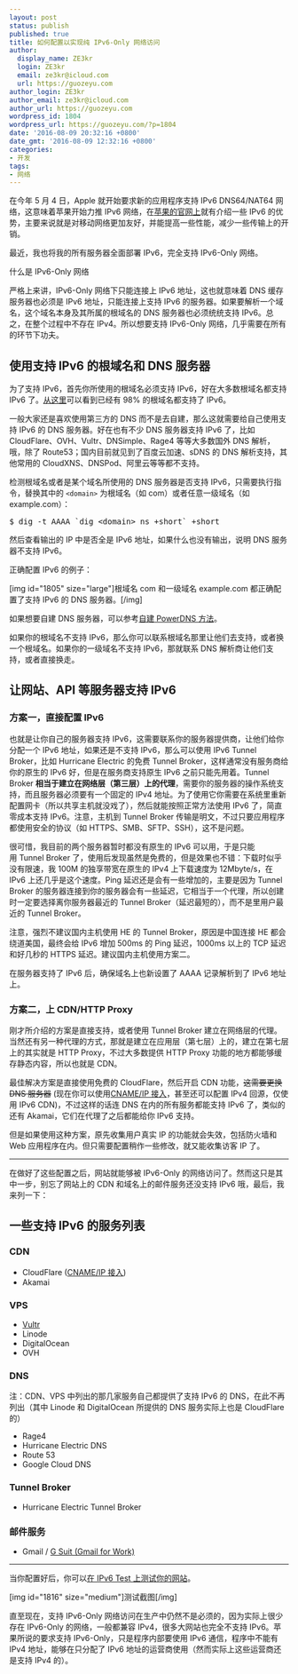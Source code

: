 ```yaml
---
layout: post
status: publish
published: true
title: 如何配置以实现纯 IPv6-Only 网络访问
author:
  display_name: ZE3kr
  login: ZE3kr
  email: ze3kr@icloud.com
  url: https://guozeyu.com
author_login: ZE3kr
author_email: ze3kr@icloud.com
author_url: https://guozeyu.com
wordpress_id: 1804
wordpress_url: https://guozeyu.com/?p=1804
date: '2016-08-09 20:32:16 +0800'
date_gmt: '2016-08-09 12:32:16 +0800'
categories:
- 开发
tags:
- 网络
---
```

<p>在今年 5 月 4 日，Apple 就开始要求新的应用程序支持 IPv6 DNS64/NAT64 网络，这意味着苹果开始力推 IPv6 网络，在<a href="https://developer.apple.com/library/mac/documentation/NetworkingInternetWeb/Conceptual/NetworkingOverview/UnderstandingandPreparingfortheIPv6Transition/UnderstandingandPreparingfortheIPv6Transition.html#//apple_ref/doc/uid/TP40010220-CH213-SW1" target="_blank">苹果的官网上</a>就有介绍一些 IPv6 的优势，主要来说就是对移动网络更加友好，并能提高一些性能，减少一些传输上的开销。</p>
<p>最近，我也将我的所有服务器全面部署 IPv6，完全支持 IPv6-Only 网络。</p>
<p><!--more-->什么是 IPv6-Only 网络</p>
<p>严格上来讲，IPv6-Only 网络下只能连接上 IPv6 地址，这也就意味着 DNS 缓存服务器也必须是 IPv6 地址，只能连接上支持 IPv6 的服务器。如果要解析一个域名，这个域名本身及其所属的根域名的 DNS 服务器也必须统统支持 IPv6。总之，在整个过程中不存在 IPv4。所以想要支持 IPv6-Only 网络，几乎需要在所有的环节下功夫。</p>
<h2>使用支持 IPv6 的根域名和 DNS 服务器</h2>
<p>为了支持 IPv6，首先你所使用的根域名必须支持 IPv6，好在大多数根域名都支持 IPv6 了。<a href="http://bgp.he.net/ipv6-progress-report.cgi" target="_blank">从这里</a>可以看到已经有 98% 的根域名都支持了 IPv6。</p>
<p>一般大家还是喜欢使用第三方的 DNS 而不是去自建，那么这就需要给自己使用支持 IPv6 的 DNS 服务器。好在也有不少 DNS 服务器支持 IPv6 了，比如 CloudFlare、OVH、Vultr、DNSimple、Rage4 等等大多数国外 DNS 解析，哦，除了 Route53；国内目前就见到了百度云加速、sDNS 的 DNS 解析支持，其他常用的 CloudXNS、DNSPod、阿里云等等都不支持。</p>
<p>检测根域名或者是某个域名所使用的 DNS 服务器是否支持 IPv6，只需要执行指令，替换其中的 <code>&lt;domain&gt;</code> 为根域名（如 com）或者任意一级域名（如 example.com）：</p>
<pre class="lang:sh decode:true">$ dig -t AAAA `dig &lt;domain&gt; ns +short` +short</pre>
<p>然后查看输出的 IP 中是否全是 IPv6 地址，如果什么也没有输出，说明 DNS 服务器不支持 IPv6。</p>
<p>正确配置 IPv6 的例子：</p>
<p>[img id="1805" size="large"]根域名 com 和一级域名 example.com 都正确配置了支持 IPv6 的 DNS 服务器。[/img]</p>
<p>如果想要自建 DNS 服务器，可以参考<a href="https://guozeyu.com/2016/08/self-host-dns/">自建</a><a href="https://guozeyu.com/2016/08/self-host-dns/"> PowerDNS </a><a href="https://guozeyu.com/2016/08/self-host-dns/">方法</a>。</p>
<p>如果你的根域名不支持 IPv6，那么你可以联系根域名那里让他们去支持，或者换一个根域名。如果你的一级域名不支持 IPv6，那就联系 DNS 解析商让他们支持，或者直接换走。</p>
<h2>让网站、API 等服务器支持 IPv6</h2>
<h3>方案一，直接配置 IPv6</h3>
<p>也就是让你自己的服务器支持 IPv6，这需要联系你的服务器提供商，让他们给你分配一个 IPv6 地址，如果还是不支持 IPv6，那么可以使用 IPv6 Tunnel Broker，比如 Hurricane Electric 的免费 Tunnel Broker，这样通常没有服务商给你的原生的 IPv6 好，但是在服务商支持原生 IPv6 之前只能先用着。Tunnel Broker <strong>相当于建立在网络层（第三层）上的代理</strong>，需要你的服务器的操作系统支持，而且服务器必须要有一个固定的 IPv4 地址。为了使用它你需要在系统里重新配置网卡（所以共享主机就没戏了），然后就能按照正常方法使用 IPv6 了，简直零成本支持 IPv6。注意，主机到 Tunnel Broker 传输是明文，不过只要应用程序都使用安全的协议（如 HTTPS、SMB、SFTP、SSH），这不是问题。</p>
<p>很可惜，我目前的两个服务器暂时都没有原生的 IPv6 可以用，于是只能用 Tunnel Broker 了，使用后发现虽然是免费的，但是效果也不错：下载时似乎没有限速，我 100M 的独享带宽在原生的 IPv4 上下载速度为 12Mbyte/s，在 IPv6 上还几乎是这个速度。Ping 延迟还是会有一些增加的，主要是因为 Tunnel Broker 的服务器连接到你的服务器会有一些延迟，它相当于一个代理，所以创建时一定要选择离你服务器最近的 Tunnel Broker（延迟最短的），而不是里用户最近的 Tunnel Broker。</p>
<p>注意，强烈不建议国内主机使用 HE 的 Tunnel Broker，原因是中国连接 HE 都会绕道美国，最终会给 IPv6 增加 500ms 的 Ping 延迟，1000ms 以上的 TCP 延迟和好几秒的 HTTPS 延迟。建议国内主机使用方案二。</p>
<p>在服务器支持了 IPv6 后，确保域名上也新设置了 AAAA 记录解析到了 IPv6 地址上。</p>
<h3>方案二，上 CDN/HTTP Proxy</h3>
<p>刚才所介绍的方案是直接支持，或者使用 Tunnel Broker 建立在网络层的代理。当然还有另一种代理的方式，那就是建立在应用层（第七层）上的，建立在第七层上的其实就是 HTTP Proxy，不过大多数提供 HTTP Proxy 功能的地方都能够缓存静态内容，所以也就是 CDN。</p>
<p>最佳解决方案是直接使用免费的 CloudFlare，然后开启 CDN 功能，<del>这需要更换 DNS 服务器</del> (现在你可以使用<a href="https://cf.tlo.xyz" target="_blank">CNAME/IP 接入</a>，甚至还可以配置 IPv4 回源，仅使用 IPv6 CDN)，不过这样的话连 DNS 在内的所有服务都能支持 IPv6 了，类似的还有 Akamai，它们在代理了之后都能给你 IPv6 支持。</p>
<p>但是如果使用这种方案，原先收集用户真实 IP 的功能就会失效，包括防火墙和 Web 应用程序在内。但只需要配置稍作一些修改，就又能收集访客 IP 了。</p>
<hr />
<p>在做好了这些配置之后，网站就能够被 IPv6-Only 的网络访问了。然而这只是其中一步，别忘了网站上的 CDN 和域名上的邮件服务还没支持 IPv6 哦，最后，我来列一下：</p>
<h2>一些支持 IPv6 的服务列表</h2>
<h3>CDN</h3>
<ul>
<li>CloudFlare (<a href="https://cf.tlo.xyz" target="_blank">CNAME/IP 接入</a>)</li>
<li>Akamai</li>
</ul>
<h3>VPS</h3>
<ul>
<li><a href="https://www.vultr.com/?ref=6886257" target="_blank">Vultr</a></li>
<li>Linode</li>
<li>DigitalOcean</li>
<li>OVH</li>
</ul>
<h3>DNS</h3>
<p>注：CDN、VPS 中列出的那几家服务自己都提供了支持 IPv6 的 DNS，在此不再列出（其中 Linode 和 DigitalOcean 所提供的 DNS 服务实际上也是 CloudFlare 的）</p>
<ul>
<li>Rage4</li>
<li>Hurricane Electric DNS</li>
<li>Route 53</li>
<li>Google Cloud DNS</li>
</ul>
<h3>Tunnel Broker</h3>
<ul>
<li>Hurricane Electric Tunnel Broker</li>
</ul>
<h3>邮件服务</h3>
<ul>
<li>Gmail / <a href="https://domain.tlo.xyz/google_apps.php">G Suit (Gmail for Work)</a></li>
</ul>
<hr />
<p>当你配置好后，你可以<a href="http://ipv6-test.com/validate.php">在</a><a href="http://ipv6-test.com/validate.php"> IPv6 Test </a><a href="http://ipv6-test.com/validate.php">上测试你的网站</a>。</p>
<p>[img id="1816" size="medium"]测试截图[/img]</p>
<p>直至现在，支持 IPv6-Only 网络访问在生产中仍然不是必须的，因为实际上很少存在 IPv6-Only 的网络，一般都兼容 IPv4，很多大网站也完全不支持 IPv6。苹果所说的要求支持 IPv6-Only，只是程序内部要使用 IPv6 通信，程序中不能有 IPv4 地址，能够在只分配了 IPv6 地址的运营商使用（然而实际上这些运营商还是支持 IPv4 的）。</p>
